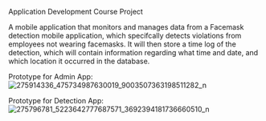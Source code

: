 Application Development Course Project

A mobile application that monitors and manages data from a Facemask detection mobile application, which specifcally detects violations from employees not wearing facemasks. It will then store a time log of the detection, which will contain information regarding what time and date, and which location it occurred in the database. 

Prototype for Admin App:
![275914336_475734987630019_9003507363198511282_n](https://user-images.githubusercontent.com/64007723/216131803-5f94933c-8988-417a-81c8-b7b69ccaf218.png)

Prototype for Detection App:
![275796781_5223642777687571_3692394181736660510_n](https://user-images.githubusercontent.com/64007723/216131912-1ef192b7-a3cd-4530-ac99-416ef6979002.png)
